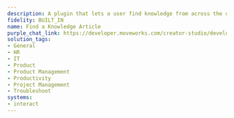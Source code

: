 ```yaml
---
description: A plugin that lets a user find knowledge from across the organization.
fidelity: BUILT_IN
name: Find a Knowledge Article
purple_chat_link: https://developer.moveworks.com/creator-studio/developer-tools/purple-chat/?conversation=%7B%22startTimestamp%22%3A%2211%3A43+AM%22%2C%22messages%22%3A%5B%7B%22role%22%3A%22user%22%2C%22parts%22%3A%5B%7B%22richText%22%3A%22%3Cp%3Ecan+you+help+me+find+the+latest+company-wide+announcement%3F%3C%2Fp%3E%22%7D%5D%7D%2C%7B%22role%22%3A%22assistant%22%2C%22parts%22%3A%5B%7B%22richText%22%3A%22%3Cp%3EI+found+a+post+titled+%27Company+Update%3A+New+Remote+Work+Guidelines%27+in+the+%27Announcements%27+group.%3Cbr%3E%5Cn%3C%2Fp%3E%5Cn%3Cp%3EWould+you+like+to+see+the+details%3F%3C%2Fp%3E%22%7D%5D%7D%2C%7B%22role%22%3A%22user%22%2C%22parts%22%3A%5B%7B%22richText%22%3A%22%3Cp%3EYes%2C+please+show+me+the+details.%3C%2Fp%3E%22%7D%5D%7D%2C%7B%22role%22%3A%22assistant%22%2C%22parts%22%3A%5B%7B%22richText%22%3A%22%3Cp%3EHere%E2%80%99s+the+post.+It+outlines+the+updated+remote+work+policy%2C+which+includes+a+new+approval+process+for+working+remotely+more+than+three+days+a+week.%3C%2Fp%3E%22%7D%5D%7D%5D%7D
solution_tags:
- General
- HR
- IT
- Product
- Product Management
- Productivity
- Project Management
- Troubleshoot
systems:
- interact
---
```

